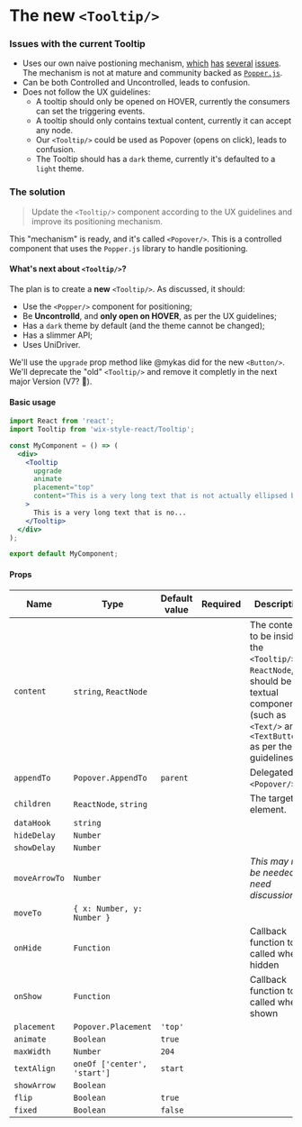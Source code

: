 # The new `<Tooltip/>`

### Issues with the current Tooltip

- Uses our own naive postioning mechanism, [which](https://github.com/wix/wix-style-react/issues/2754) [has](https://github.com/wix/wix-style-react/issues/2596) [several](https://github.com/wix/wix-style-react/issues/2582) [issues](https://github.com/wix/wix-style-react/issues/2069). The mechanism is not at mature and community backed as [`Popper.js`](https://github.com/FezVrasta/popper.js).
- Can be both Controlled and Uncontrolled, leads to confusion.
- Does not follow the UX guidelines:
  - A tooltip should only be opened on HOVER, currently the consumers can set the triggering
    events.
  - A tooltip should only contains textual content, currently it can accept any node.
  - Our `<Tooltip/>` could be used as Popover (opens on click), leads to confusion.
  - The Tooltip should has a `dark` theme, currently it's defaulted to a `light` theme.

### The solution

> Update the `<Tooltip/>` component according to the UX guidelines and improve its positioning
> mechanism.

This "mechanism" is ready, and it's called `<Popover/>`. This is a controlled component that uses
the `Popper.js` library to handle positioning.

#### What's next about `<Tooltip/>`?

The plan is to create a **new** `<Tooltip/>`. As discussed, it should:

- Use the `<Popper/>` component for positioning;
- Be **Uncontrolld**, and **only open on HOVER**, as per the UX guidelines;
- Has a `dark` theme by default (and the theme cannot be changed);
- Has a slimmer API;
- Uses UniDriver.

We'll use the `upgrade` prop method like @mykas did for the new `<Button/>`. We'll deprecate the
"old" `<Tooltip/>` and remove it completly in the next major Version (V7? 🙏).

#### Basic usage

```jsx
import React from 'react';
import Tooltip from 'wix-style-react/Tooltip';

const MyComponent = () => (
  <div>
    <Tooltip
      upgrade
      animate
      placement="top"
      content="This is a very long text that is not actually ellipsed but you get the point"
    >
      This is a very long text that is no...
    </Tooltip>
  </div>
);

export default MyComponent;
```

#### Props

| Name          | Type                        | Default value | Required | Description                                                                                                                                               |
| ------------- | --------------------------- | ------------- | -------- | --------------------------------------------------------------------------------------------------------------------------------------------------------- |
| `content`     | `string`, `ReactNode`       |               |          | The content to be inside the `<Tooltip/>`. If `ReactNode`, should be a textual component (such as `<Text/>` and `<TextButton/>` as per the UX guidelines. |
| `appendTo`    | `Popover.AppendTo`          | `parent`      |          | Delegated to `<Popover/>`.                                                                                                                                |
| `children`    | `ReactNode`, `string`       |               |          | The target element.                                                                                                                                       |
| `dataHook`    | `string`                    |               |          |                                                                                                                                                           |
| `hideDelay`   | `Number`                    |               |          |                                                                                                                                                           |
| `showDelay`   | `Number`                    |               |          |                                                                                                                                                           |
| `moveArrowTo` | `Number`                    |               |          | _This may not be needed, need discussion_                                                                                                                 |
| `moveTo`      | `{ x: Number, y: Number }`  |               |          |                                                                                                                                                           |
| `onHide`      | `Function`                  |               |          | Callback function to be called when hidden                                                                                                                |
| `onShow`      | `Function`                  |               |          | Callback function to be called when shown                                                                                                                 |
| `placement`   | `Popover.Placement`         | `'top'`       |          |                                                                                                                                                           |
| `animate`     | `Boolean`                   | `true`        |          |                                                                                                                                                           |
| `maxWidth`    | `Number`                    | `204`         |          |                                                                                                                                                           |
| `textAlign`   | `oneOf ['center', 'start']` | `start`       |          |                                                                                                                                                           |
| `showArrow`   | `Boolean`                   |               |          |                                                                                                                                                           |
| `flip`        | `Boolean`                   | `true`        |          |                                                                                                                                                           |
| `fixed`       | `Boolean`                   | `false`       |          |                                                                                                                                                           |
